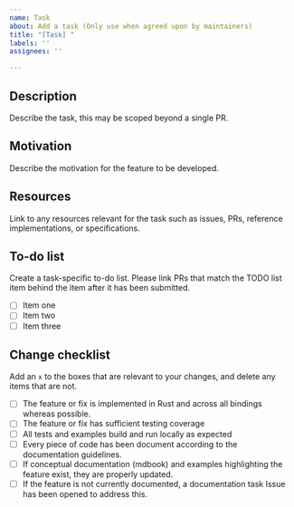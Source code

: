 ```yaml
---
name: Task
about: Add a task (Only use when agreed upon by maintainers)
title: "[Task] "
labels: ''
assignees: ''

---
```


## Description
Describe the task, this may be scoped beyond a single PR.

## Motivation
Describe the motivation for the feature to be developed.

## Resources
Link to any resources relevant for the task such as issues, PRs, reference implementations, or specifications.

## To-do list
Create a task-specific to-do list. Please link PRs that match the TODO list item behind the item after it has been submitted.

- [ ] Item one
- [ ] Item two
- [ ] Item three

## Change checklist
Add an `x` to the boxes that are relevant to your changes, and delete any items that are not.

- [ ] The feature or fix is implemented in Rust and across all bindings whereas possible.
- [ ] The feature or fix has sufficient testing coverage
- [ ] All tests and examples build and run locally as expected
- [ ] Every piece of code has been document according to the documentation guidelines.
- [ ] If conceptual documentation (mdbook) and examples highlighting the feature exist, they are properly updated.
- [ ] If the feature is not currently documented, a documentation task Issue has been opened to address this. 
